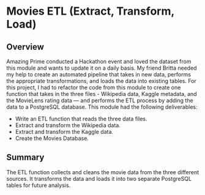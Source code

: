 # Movies ETL (Extract, Transform, Load)

## Overview
Amazing Prime conducted a Hackathon event and loved the dataset from this module and wants to update it on a daily basis.  My friend Britta needed my help to create an automated pipeline that takes in new data, performs the appropriate transformations, and loads the data into existing tables.  For this project, I had to refactor the code from this module to create one function that takes in the three files - Wikipedia data, Kaggle metadata, and the MovieLens rating data — and performs the ETL process by adding the data to a PostgreSQL database.  This module had the following deliverables:
* Write an ETL function that reads the three data files.
* Extract and transform the Wikipedia data.
* Extract and transform the Kaggle data.
* Create the Movies Database.

## Summary
The ETL function collects and cleans the movie data from the three different sources.  It transforms the data and loads it into two separate PostgreSQL tables for future analysis.
